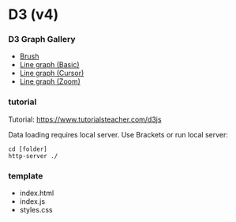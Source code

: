 # D3 (v4)

### D3 Graph Gallery

- [Brush](https://www.d3-graph-gallery.com/graph/interactivity_brush.html)
- [Line graph (Basic)](https://www.d3-graph-gallery.com/graph/line_basic.html)
- [Line graph (Cursor)](https://www.d3-graph-gallery.com/graph/line_cursor.html)
- [Line graph (Zoom)](https://www.d3-graph-gallery.com/graph/line_brushZoom.html)

### tutorial

Tutorial: https://www.tutorialsteacher.com/d3js       

Data loading requires local server. Use Brackets or run local server: 
```
cd [folder]
http-server ./
```

### template

- index.html
- index.js
- styles.css
